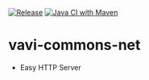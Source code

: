 [![Release](https://jitpack.io/v/umjammer/vavi-commons-net.svg)](https://jitpack.io/#umjammer/vavi-commons-net) [![Java CI with Maven](https://github.com/umjammer/vavi-commons-net/workflows/Java%20CI%20with%20Maven/badge.svg)](https://github.com/umjammer/vavi-commons-net/actions)

# vavi-commons-net

 * Easy HTTP Server

